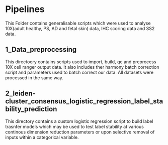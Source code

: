 # Pipelines
This Folder contains generalisable scripts which were used to analyse 10X(adult healthy, PS, AD and fetal skin) data, IHC scoring data and SS2 data.

## 1_Data_preprocessing
This directoery contains scripts used to import, build, qc and preprocess 10X cell ranger output data. It also includes ther harmony batch correction script and parameters used to batch correct our data. All datasets were processed in the same way.

## 2_leiden-cluster_consensus_logistic_regression_label_stability_prediction
This directory contains a custom logistic regression script to build label trasnfer models which may be used to test label stability at various continous dimension reduction parameters or upon selective removal of inputs within a categorical variable.

